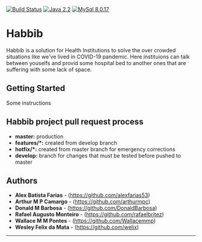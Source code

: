 [![Build Status](https://travis-ci.org/HabbibCorona/Habbib.svg?branch=master)](https://travis-ci.org/HabbibCorona/Habbib)
[![Java 2.2](https://img.shields.io/badge/Java-13.0.2-blue)](https://www.oracle.com/java/technologies/javase-jdk13-downloads.html)
[![MySql 8.0.17](https://img.shields.io/badge/MySql-8.0.17-blue)](https://www.mysql.com/downloads/)

# Habbib

Habbib is a solution for Health Institutions to solve the over crowded situations like we've lived in COVID-19 pandemic.
Here instituions can talk between youselfs and provid some hospital bed to another ones that are suffering with some lack of space.

## Getting Started

Some instructions

## Habbib project pull request process

* **master:** production
* **features/*:** created from develop branch
* **hotfix/*:** created from master branch for emergency corrections
* **develop:** branch for changes that must be tested before pushed to master

## Authors

* **Alex Batista Farias** - (https://github.com/alexfarias53)
* **Arthur M P Camargo** - (https://github.com/arthurmpc)
* **Donald M Barbosa** - (https://github.com/DonaldBarbosa)
* **Rafael Augusto Monteiro** - (https://github.com/rafaelbritez)
* **Wallace M M Pontes** - (https://github.com/Wallacemmp)
* **Wesley Felix da Mata** - (https://github.com/welix)

* ****

